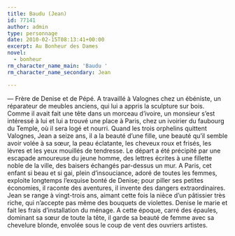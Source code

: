 ```yaml
---
title: Baudu (Jean)
id: 77141
author: admin
type: personnage
date: 2010-02-15T08:13:41+00:00
excerpt: Au Bonheur des Dames
novel:
  - bonheur
rm_character_name_main: 'Baudu '
rm_character_name_secondary: Jean

---
```

— Frère de Denise et de Pépé. A travaillé à Valognes chez un ébéniste, un réparateur de meubles anciens, qui lui a appris la sculpture sur bois. Comme il avait fait une tête dans un morceau d&rsquo;ivoire, un monsieur s&rsquo;est intéressé à lui et lui a trouvé une place à Paris, chez un ivoirier du faubourg du Temple, où il sera logé et nourri. Quand les trois orphelins quittent Valognes, Jean a seize ans, il a la beauté d&rsquo;une fille, une beauté qu&rsquo;il semble avoir volée à sa sœur, la peau éclatante, les cheveux roux et frisés, les lèvres et les yeux mouillés de tendresse. Le départ a été précipité par une escapade amoureuse du jeune homme, des lettres écrites à une fillette noble de la ville, des baisers échangés par-dessus un mur. A Paris, cet enfant si beau et si gai, plein d&rsquo;insouciance, adoré de toutes les femmes, exploite longtemps l&rsquo;exquise bonté de Denise; pour piller ses petites économies, il raconte des aventures, il invente des dangers extraordinaires. Jean se range à vingt-trois ans, aimant cette fois la nièce d&rsquo;un pâtissier très riche, qui n&rsquo;accepte pas même des bouquets de violettes. Denise le marie et fait les frais d&rsquo;installation du ménage. A cette époque, carré des épaules, dominant sa sœur de toute la tête, il garde sa beauté de femme avec sa chevelure blonde, envolée sous le coup de vent des ouvriers artistes. 